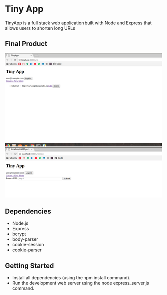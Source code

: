 # Tiny App

TinyApp is a full stack web application built with Node and Express that allows users to shorten long URLs

## Final Product
!["urls page"](https://github.com/payaldhiman/tiny_app/blob/master/docs/1.png)
!["urls/new page"](https://github.com/payaldhiman/tiny_app/blob/master/docs/3.png)


## Dependencies

- Node.js
- Express
- bcrypt
- body-parser
- cookie-session
- cookie-parser

## Getting Started

- Install all dependencies (using the npm install command).
- Run the development web server using the node express_server.js command.
